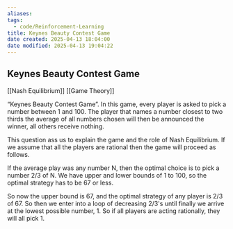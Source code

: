 ```yaml
---
aliases:
tags:
  - code/Reinforcement-Learning
title: Keynes Beauty Contest Game
date created: 2025-04-13 18:04:00
date modified: 2025-04-13 19:04:22
---
```

## Keynes Beauty Contest Game

[[Nash Equilibrium]] [[Game Theory]]

“Keynes Beauty Contest Game”. In this game, every player is asked to pick a number between 1 and 100. The player that names a number closest to two thirds the average of all numbers chosen will then be announced the winner, all others receive nothing.

This question ass us to explain the game and the role of Nash Equilibrium.  If we assume that all the players are rational then the game will proceed as follows.

If the average play was any number N, then the optimal choice is to pick a number 2/3 of N.  We have upper and lower bounds of 1 to 100, so the optimal strategy has to be 67 or less.

So now the upper bound is 67, and the optimal strategy of any player is 2/3 of 67.  So then we enter into a loop of decreasing 2/3's until finally we arrive at the lowest possible number, 1.  So if all players are acting rationally, they will all pick 1.